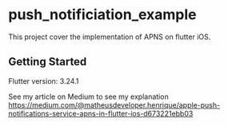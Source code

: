 # push_notificiation_example

This project cover the implementation of APNS on flutter iOS.

## Getting Started

Flutter version:
3.24.1

See my article on Medium to see my explanation https://medium.com/@matheusdeveloper.henrique/apple-push-notifications-service-apns-in-flutter-ios-d673221ebb03
